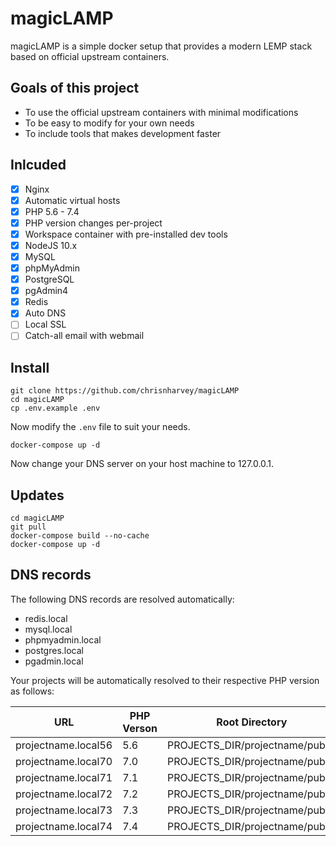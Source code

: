 # magicLAMP

magicLAMP is a simple docker setup that provides a modern LEMP stack based on official upstream containers.

## Goals of this project

- To use the official upstream containers with minimal modifications
- To be easy to modify for your own needs
- To include tools that makes development faster

## Inlcuded

- [x] Nginx
- [x] Automatic virtual hosts
- [x] PHP 5.6 - 7.4
- [x] PHP version changes per-project
- [x] Workspace container with pre-installed dev tools
- [x] NodeJS 10.x
- [x] MySQL
- [x] phpMyAdmin
- [x] PostgreSQL
- [x] pgAdmin4
- [x] Redis
- [x] Auto DNS
- [ ] Local SSL
- [ ] Catch-all email with webmail

## Install

```
git clone https://github.com/chrisnharvey/magicLAMP
cd magicLAMP
cp .env.example .env
```

Now modify the ```.env``` file to suit your needs.

```
docker-compose up -d
```

Now change your DNS server on your host machine to 127.0.0.1.

## Updates

```
cd magicLAMP
git pull
docker-compose build --no-cache
docker-compose up -d
```

## DNS records

The following DNS records are resolved automatically:

- redis.local
- mysql.local
- phpmyadmin.local
- postgres.local
- pgadmin.local

Your projects will be automatically resolved to their respective PHP version as follows:

| URL                 | PHP Verson | Root Directory                  |
| ------------------- | ---------- | ------------------------------- |
| projectname.local56 | 5.6        | PROJECTS_DIR/projectname/public |
| projectname.local70 | 7.0        | PROJECTS_DIR/projectname/public |
| projectname.local71 | 7.1        | PROJECTS_DIR/projectname/public |
| projectname.local72 | 7.2        | PROJECTS_DIR/projectname/public |
| projectname.local73 | 7.3        | PROJECTS_DIR/projectname/public |
| projectname.local74 | 7.4        | PROJECTS_DIR/projectname/public |